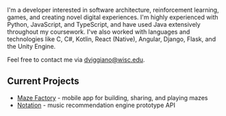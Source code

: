 I'm a developer interested in software architecture, reinforcement learning, games, and creating novel digital experiences. I'm highly experienced with Python, JavaScript, and TypeScript, and have used Java extensively throughout my coursework. I've also worked with languages and technologies like C, C#, Kotlin, React (Native), Angular, Django, Flask, and the Unity Engine.

Feel free to contact me via [dviggiano@wisc.edu](dviggiano@wisc.edu).

## Current Projects
* <a href=https://github.com/dviggiano/maze-factory>Maze Factory</a> - mobile app for building, sharing, and playing mazes
* <a href=https://github.com/dviggiano/notation>Notation</a> - music recommendation engine prototype API
